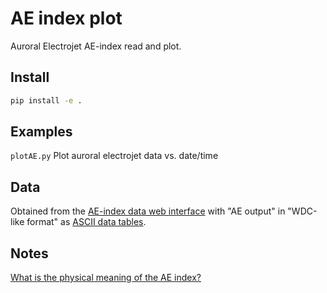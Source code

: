# AE index plot


Auroral Electrojet AE-index read and plot.

## Install
```sh
pip install -e .
```

## Examples

`plotAE.py` Plot auroral electrojet data vs. date/time

## Data

Obtained from the 
[AE-index data web interface](http://wdc.kugi.kyoto-u.ac.jp/aeasy/index.html) 
with "AE output" in "WDC-like format" as 
[ASCII data tables](http://wdc.kugi.kyoto-u.ac.jp/aeasy/format/aeformat.html).

## Notes

[What is the physical meaning of the AE index?](http://onlinelibrary.wiley.com/doi/10.1029/2004EO190010/abstract)
